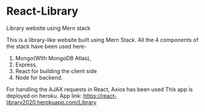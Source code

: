 # React-Library
Library website using Mern stack

This is a library-like website built using Mern Stack. 
All the 4 components of the stack have been used here- 
1. Mongo(WIth MongoDB Atlas), 
2. Express, 
3. React for building the client side
4. Node for backend. 

For handling the AJAX requests in React, Axios has been used
This app is deployed on heroku. App link: https://react-library2020.herokuapp.com/Library

